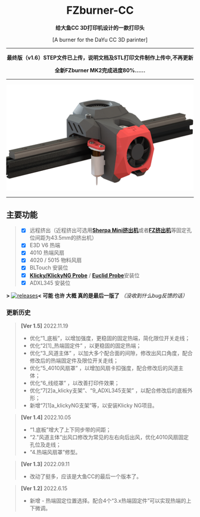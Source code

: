 <h1 align="center">FZburner-CC</h1>

**<p align="center">给大鱼CC 3D打印机设计的一款打印头</p>**
<p align="center">[A burner for the DaYu CC 3D parinter]</p>

 ---
**<p align="center">最终版（v1.6）STEP文件已上传，说明文档及STL打印文件制作上传中,不再更新</p>**
**<p align="center">全新FZburner MK2完成进度80%……</p>**

 ---
 
![FZburner-CC](Images-效果图/FZburner-CC.png)
 
 ---
  
## 主要功能
> - [x] 远程挤出（近程挤出可选用[**Sherpa Mini挤出机**](https://github.com/Annex-Engineering/Sherpa_Mini-Extruder)或者[**FZ挤出机**](https://github.com/FZaii/FZ-Extruder)等固定孔位间距为43.5mm的挤出机）
> - [x] E3D V6 热端
> - [x] 4010 热端风扇
> - [x] 4020 / 5015 物料风扇
> - [x] BLTouch 安装位
> - [x] [**Klicky/KlickyNG Probe**](https://github.com/jlas1/Klicky-Probe) / [**Euclid Probe**](https://github.com/nionio6915/Euclid_Probe)安装位
> - [x] ADXL345 安装位
 
**>** [![releases](https://img.shields.io/github/v/release/FZaii/FZburner-CC)](https://github.com/FZaii/FZburner-CC/releases)**<      可能 也许 大概 真的是最后一版了** *（没收到什么bug反馈的话）*

### 更新历史

> **[Ver 1.5]** 2022.11.19  
> - 优化“1_底板”，以增加强度，更稳固的固定热端，简化限位开关走线；
> - 优化“2[1]_热端固定件” ，以更稳固的固定热端；
> - 优化“3_风道主体” ，以加大多个配合面的间隙，修改出风口角度，配合修改后的热端固定件及限位开关走线；
> - 优化“5_4010风扇罩” ，以增加风扇卡扣强度，配合修改后的风道主体；
> - 优化“6_线缆罩” ，以改善打印件效果；
> - 优化“7[2]a_klicky支架”、“9_ADXL345支架” ，以配合修改后的底板外形；
> - 新增“7[1]a_klickyNG支架”等，以安装Klicky NG项目。
 
> **[Ver 1.4]** 2022.10.05
> - “1.底板”增大了上下同步带的间距；
> - “2."风道主体”出风口修改为常见的左右向后出风，优化4010风扇固定孔位及走线；
> - “4.热端风扇罩”修型。
 
> **[Ver 1.3]** 2022.09.11
> - 改动了挺多，应该是大鱼CC的最后一个版本了。
 
> **[Ver 1.2]** 2022.6.15
> - 新增 - 热端固定位置选择。配合4个“3.x热端固定件”可以实现热端的上下微调。
